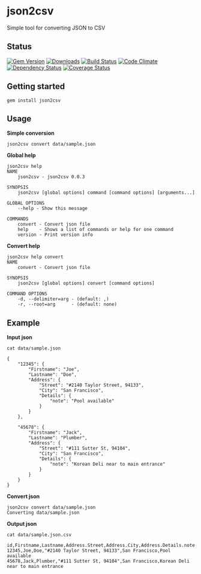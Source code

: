 # json2csv

Simple tool for converting JSON to CSV

## Status

[![Gem Version](https://badge.fury.io/rb/json2csv.svg)](http://badge.fury.io/rb/json2csv)
[![Downloads](http://img.shields.io/gem/dt/json2csv.svg)](rubygems.org/gems/json2csv)
[![Build Status](https://travis-ci.org/korczis/json2csv.svg)](https://travis-ci.org/korczis/json2csv)
[![Code Climate](https://codeclimate.com/github/korczis/json2csv/badges/gpa.svg)](https://codeclimate.com/github/korczis/json2csv)
[![Dependency Status](https://gemnasium.com/korczis/json2csv.svg)](https://gemnasium.com/korczis/json2csv)
[![Coverage Status](https://coveralls.io/repos/korczis/json2csv/badge.png)](https://coveralls.io/r/korczis/json2csv)

## Getting started 

```
gem install json2csv
```

## Usage

**Simple conversion**

```
json2csv convert data/sample.json

```

**Global help**

```
json2csv help
NAME
    json2csv - json2csv 0.0.3

SYNOPSIS
    json2csv [global options] command [command options] [arguments...]

GLOBAL OPTIONS
    --help - Show this message

COMMANDS
    convert - Convert json file
    help    - Shows a list of commands or help for one command
    version - Print version info
```

**Convert help**

```
json2csv help convert
NAME
    convert - Convert json file

SYNOPSIS
    json2csv [global options] convert [command options]

COMMAND OPTIONS
    -d, --delimiter=arg - (default: ,)
    -r, --root=arg      - (default: none)
```

## Example


**Input json**

```
cat data/sample.json

{
    "12345": {
        "Firstname": "Joe",
        "Lastname": "Doe",
        "Address": {
            "Street": "#2140 Taylor Street, 94133",
            "City": "San Francisco",
            "Details": {
                "note": "Pool available"
            }
        }
    },

    "45678": {
        "Firstname": "Jack",
        "Lastname": "Plumber",
        "Address": {
            "Street": "#111 Sutter St, 94104",
            "City": "San Francisco",
            "Details": {
                "note": "Korean Deli near to main entrance"
            }
        }
    }
}
```

**Convert json**

```
json2csv convert data/sample.json
Converting data/sample.json

```

**Output json**

```
cat data/sample.json.csv

id,Firstname,Lastname,Address.Street,Address.City,Address.Details.note
12345,Joe,Doe,"#2140 Taylor Street, 94133",San Francisco,Pool available
45678,Jack,Plumber,"#111 Sutter St, 94104",San Francisco,Korean Deli near to main entrance

```
